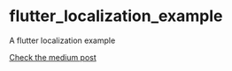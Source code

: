 # flutter_localization_example
A flutter localization example

[Check the medium post](https://medium.com/@biessek/flutter-localization-step-by-step-30f95d06018d)
